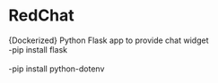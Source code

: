 # RedChat
{Dockerized} Python Flask app to provide chat widget
<br>-pip install flask</br>
<br>-pip install python-dotenv</br>

